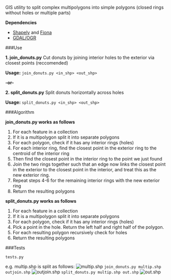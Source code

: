 GIS utility to split complex multipolygons into simple polygons (closed rings without holes or multiple parts)

**Dependencies**
- [Shapely](https://pypi.python.org/pypi/Shapely/) and [Fiona](https://pypi.python.org/pypi/Fiona)
- [GDAL/OGR](http://www.gdal.org/ogr/)


###Use

**1. join_donuts.py** Cut donuts by joining interior holes to the exterior via closest points (reccomended)

**Usage:** `join_donuts.py <in_shp> <out_shp>`

**-or-**

**2. split_donuts.py** Split donuts horizontally across holes

**Usage:** `split_donuts.py <in_shp> <out_shp>`

###Algorithm

**join_donuts.py works as follows**

1. For each feature in a collection
2. If it is a multipolygon split it into separate polygons
3. For each polygon, check if it has any interior rings (holes)
4. For each interior ring, find the closest point in the exterior ring to the centroid of the interior ring
5. Then find the closest point in the interior ring to the point we just found
6. Join the two rings together such that an edge now links the closest point in the exterior to the closest point in the interior, and treat this as the new exterior ring.
7. Repeat steps 4-6 for the remaining interior rings with the new exterior ring
8. Return the resulting polygons

**split_donuts.py works as follows**

1. For each feature in a collection
2. If it is a multipolygon split it into separate polygons
3. For each polygon, check if it has any interior rings (holes)
4. Pick a point in the hole. Return the left half and right half of the polygon.
5. For each resulting polygon recursively check for holes
6. Return the resulting polygons

###Tests

`tests.py`

e.g. multip.shp is split as follows:
![multip.shp](https://raw.github.com/fgassert/split_donuts/master/multip.png)
`join_donuts.py multip.shp outjoin.shp`
![outjoin.shp](https://raw.github.com/fgassert/split_donuts/master/out2.png)
`split_donuts.py multip.shp out.shp`
![out.shp](https://raw.github.com/fgassert/split_donuts/master/out.png)

